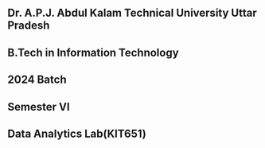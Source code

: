 ## Dr. A.P.J. Abdul Kalam Technical University Uttar Pradesh
## B.Tech in Information Technology
## 2024 Batch
## Semester VI
## Data Analytics Lab(KIT651)
 











